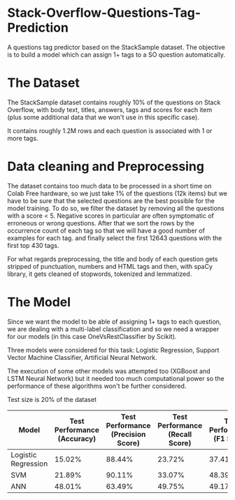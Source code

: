 # Stack-Overflow-Questions-Tag-Prediction
A questions tag predictor based on the StackSample dataset.
The objective is to build a model which can assign 1+ tags to a SO question automatically.


# The Dataset
The StackSample dataset contains roughly 10% of the questions on Stack Overflow, with body text, titles, answers, tags and scores for each item (plus some additional data that we won't use in this specific case).

It contains roughly 1.2M rows and each question is associated with 1 or more tags.


# Data cleaning and Preprocessing

The dataset contains too much data to be processed in a short time on Colab Free hardware, so we just take 1% of the questions (12k items) but we have to be sure that the selected questions are the best possible for the model training.
To do so, we filter the dataset by removing all the questions with a score < 5. Negative scores in particular are often symptomatic of erroneous or wrong questions.
After that we sort the rows by the occurrence count of each tag so that we will have a good number of examples for each tag. and finally select the first 12643 questions with the first top 430 tags.

For what regards preprocessing, the title and body of each question gets stripped of punctuation, numbers and HTML tags and then, with spaCy library, it gets cleaned of stopwords, tokenized and lemmatized.


# The Model

Since we want the model to be able of assigning 1+ tags to each question, we are dealing with a multi-label classification and so we need a wrapper for our models (in this case OneVsRestClassifier by Scikit).

Three models were considered for this task: Logistic Regression, Support Vector Machine Classifier, Artificial Neural Network.

The execution of some other models was attempted too (XGBoost and LSTM Neural Network) but it needed too much computational power so the performance of these algorithms won't be further considered.

Test size is 20% of the dataset

| Model  | Test Performance (Accuracy) | Test Performance (Precision Score) | Test Performance (Recall Score) | Test Performance (F1 Score) |
| ------------- | ------------- | ------------- | ------------- | ------------- |
| Logistic Regression  | 15.02%  | 88.44%  | 23.72%  | 37.41%  |
| SVM | 21.89%  | 90.11% |  33.07% |  48.39% |
| ANN | 48.01% | 63.49% |  49.75% | 49.17% |
